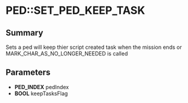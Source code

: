 # PED::SET_PED_KEEP_TASK

## Summary
Sets a ped will keep thier script created task when the mission ends or MARK_CHAR_AS_NO_LONGER_NEEDED is called

## Parameters
* **PED_INDEX** pedIndex
* **BOOL** keepTasksFlag